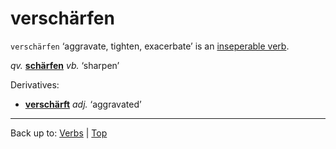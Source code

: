 # verschärfen

`verschärfen` ‘aggravate, tighten, exacerbate’ is an [inseperable verb](../../inseparableVerbs.md).

*qv.* **[schärfen](../../s/sc/schaerfen.md)** *vb.* ‘sharpen’

Derivatives:
- **[verschärft](../../../adjectives/v/ve/verschaerft.md)** *adj.* ‘aggravated’

----

Back up to: [Verbs](../../index.md) | [Top](../../../index.md)
